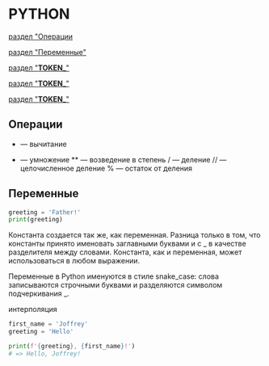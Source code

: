 # PYTHON
[раздел "Операции](#Операции)

[раздел "Переменные"](#Переменные)

[раздел "__TOKEN___"](#__TOKEN___)

[раздел "__TOKEN___"](#__TOKEN___)

[раздел "__TOKEN___"](#__TOKEN___)


## Операции

- — вычитание
* — умножение
** — возведение в степень
/ — деление
// — целочисленное деление
% — остаток от деления


## Переменные

```python
greeting = 'Father!'
print(greeting)
```
Константа создается так же, как переменная. Разница только в том, что константы принято именовать заглавными буквами и с _ в качестве разделителя между словами. Константа, как и переменная, может использоваться в любом выражении.

Переменные в Python именуются в стиле snake_case: слова записываются строчными буквами и разделяются символом подчеркивания _. 

интерполяция
```python
first_name = 'Joffrey'
greeting = 'Hello'

print(f'{greeting}, {first_name}!')
# => Hello, Joffrey!
```
